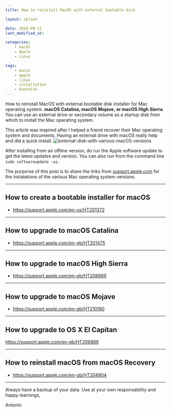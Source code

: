 ```yaml
---
title: How to reinstall MacOS with external bootable disk

layout: splash

date: 2020-09-11
last_modified_at:

categories:
    - macOS
    - Apple
    - Linux

tags:
    - macos
    - apple
    - linux
    - installation
    - bootdisk
---
```


How to reinstall MacOS with external bootable disk installer for Mac operating system. **macOS Catalina, macOS Mojave, or macOS High Sierra**. You can use an external drive or secondary volume as a startup disk from which to install the Mac operating system.

This article was inspired after I helped a friend recover their Mac operating system and documents. Having an external drive with macOS really help and did a quick install. ![external-disk-with-various-macOS-versions](/assets/images/external-disk-with-various-macOS-versions.jpg "external-disk-with-various-macOS-versions")


After installing from an offline version, do run the Apple software update to get the latest updates and version. You can also run from the command line `sudo softwareupdate -ai`.


The purporse of this post is to share the links from [support.apple.com](https://support.apple.com/) for the instalations of the various Mac operating system versions.

---

## How to create a bootable installer for macOS

* <https://support.apple.com/en-us/HT201372>

---

## How to upgrade to macOS Catalina

* <https://support.apple.com/en-gb/HT201475>

---

## How to upgrade to macOS High Sierra

* <https://support.apple.com/en-gb/HT208969>

---

## How to upgrade to macOS Mojave

* https://support.apple.com/en-gb/HT210190

---

## How to upgrade to OS X El Capitan

<https://support.apple.com/en-gb/HT206886>

---

## How to reinstall macOS from macOS Recovery

* <https://support.apple.com/en-gb/HT204904>

---


Always have a backup of your data. Use at your own responsability and happy learnings,

Antonio
